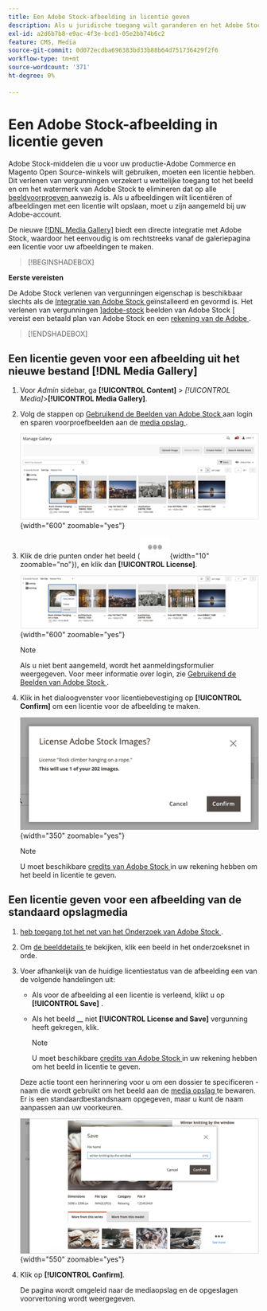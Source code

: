 ```yaml
---
title: Een Adobe Stock-afbeelding in licentie geven
description: Als u juridische toegang wilt garanderen en het Adobe Stock-watermerk wilt verwijderen, moet u een licentie voor uw Adobe Stock-afbeeldingen aanschaffen.
exl-id: a2d6b7b8-e9ac-4f3e-bcd1-05e2bb74b6c2
feature: CMS, Media
source-git-commit: 0d072ecdba696383bd33b88b64d751736429f2f6
workflow-type: tm+mt
source-wordcount: '371'
ht-degree: 0%

---
```


# Een Adobe Stock-afbeelding in licentie geven

Adobe Stock-middelen die u voor uw productie-Adobe Commerce en Magento Open Source-winkels wilt gebruiken, moeten een licentie hebben. Dit verlenen van vergunningen verzekert u wettelijke toegang tot het beeld en om het watermerk van Adobe Stock te elimineren dat op alle [ beeldvoorproeven ](./adobe-stock-save-preview.md) aanwezig is. Als u afbeeldingen wilt licentiëren of afbeeldingen met een licentie wilt opslaan, moet u zijn aangemeld bij uw Adobe-account.

De nieuwe [[!DNL Media Gallery]](media-gallery.md) biedt een directe integratie met Adobe Stock, waardoor het eenvoudig is om rechtstreeks vanaf de galeriepagina een licentie voor uw afbeeldingen te maken.

>[!BEGINSHADEBOX]

**Eerste vereisten**

De Adobe Stock verlenen van vergunningen eigenschap is beschikbaar slechts als de [ Integratie van Adobe Stock ](./adobe-stock.md) geïnstalleerd en gevormd is. Het verlenen van vergunningen ][adobe-stock] beelden van Adobe Stock [ vereist een betaald plan van Adobe Stock en een [ rekening van de Adobe ][adobe-signin].

>[!ENDSHADEBOX]

## Een licentie geven voor een afbeelding uit het nieuwe bestand [!DNL Media Gallery]

1. Voor _Admin_ sidebar, ga **[!UICONTROL Content]** > _[!UICONTROL Media]_>**[!UICONTROL Media Gallery]**.

1. Volg de stappen op [ Gebruikend de Beelden van Adobe Stock ](./adobe-stock-manage.md) aan login en sparen voorproefbeelden aan de [ media opslag ](./media-storage.md).

   ![ Bewaarde voorproefbeeld ](./assets/adobe-stock-gallery-unlicensed.png){width="600" zoomable="yes"}

1. Klik de drie punten onder het beeld (![ het menupictogram van Activa ](./assets/media-gallery-asset-menu-icon.png){width="10" zoomable="no"}), en klik dan **[!UICONTROL License]**.

   ![ de beeldacties van Adobe Stock ](./assets/adobe-stock-gallery-image-actions.png){width="600" zoomable="yes"}

   >[!NOTE]
   >
   >Als u niet bent aangemeld, wordt het aanmeldingsformulier weergegeven. Voor meer informatie over login, zie [ Gebruikend de Beelden van Adobe Stock ](./adobe-stock-manage.md).

1. Klik in het dialoogvenster voor licentiebevestiging op **[!UICONTROL Confirm]** om een licentie voor de afbeelding te maken.

   ![ Bevestiging van de Vergunning ](./assets/adobe-stock-gallery-license-confirm.png){width="350" zoomable="yes"}

   >[!NOTE]
   >
   >U moet beschikbare [ credits van Adobe Stock ][stock-credits] in uw rekening hebben om het beeld in licentie te geven.

## Een licentie geven voor een afbeelding van de standaard opslagmedia

1. [ heb toegang tot het net van het Onderzoek van Adobe Stock ][access-search].

1. Om [ de beelddetails ][view-details] te bekijken, klik een beeld in het onderzoeksnet in orde.

1. Voer afhankelijk van de huidige licentiestatus van de afbeelding een van de volgende handelingen uit:

   - Als voor de afbeelding al een licentie is verleend, klikt u op **[!UICONTROL Save]** .

   - Als het beeld __ niet **[!UICONTROL License and Save]** vergunning heeft gekregen, klik.

     >[!NOTE]
     >
     >U moet beschikbare [ credits van Adobe Stock ][stock-credits] in uw rekening hebben om het beeld in licentie te geven.

   Deze actie toont een herinnering voor u om een dossier te specificeren - naam die wordt gebruikt om het beeld aan de [ media opslag ](./media-storage.md) te bewaren. Er is een standaardbestandsnaam opgegeven, maar u kunt de naam aanpassen aan uw voorkeuren.

   ![ sparen Adobe Stock vergunning gegeven beeld ](./assets/adobe-stock-save-licensed.png){width="550" zoomable="yes"}

1. Klik op **[!UICONTROL Confirm]**.

   De pagina wordt omgeleid naar de mediaopslag en de opgeslagen voorvertoning wordt weergegeven.

[access-search]: adobe-stock-manage.md#access-the-adobe-stock-search-grid
[view-details]: adobe-stock-manage.md#view-image-details
[stock-credits]: https://helpx.adobe.com/stock/help/credit-packs.html
[adobe-stock]: https://stock.adobe.com
[adobe-signin]: https://helpx.adobe.com/manage-account/using/access-adobe-id-account.html
